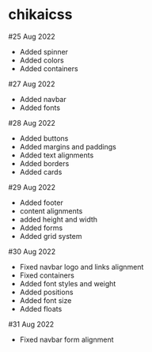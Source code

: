 # chikaicss


#25 Aug 2022

- Added spinner
- Added colors
- Added containers

#27 Aug 2022

- Added navbar
- Added fonts

#28 Aug 2022

- Added buttons
- Added margins and paddings
- Added text alignments
- Added borders
- Added cards

#29 Aug 2022

- Added footer
- content alignments
- added height and width
- Added forms
- Added grid system

#30 Aug 2022

- Fixed navbar logo and links alignment
- Fixed containers
- Added font styles and weight
- Added positions
- Added font size
- Added floats

#31 Aug 2022 

- Fixed navbar form alignment
